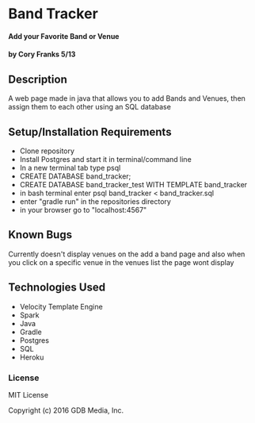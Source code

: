 # Band Tracker

#### Add your Favorite Band or Venue

#### by Cory Franks 5/13
## Description
A web page made in java that allows you to add Bands and Venues, then assign them to each other using an SQL database

## Setup/Installation Requirements

* Clone repository
* Install Postgres and start it in terminal/command line
* In a new terminal tab type psql
* CREATE DATABASE band_tracker;
* CREATE DATABASE  band_tracker_test WITH TEMPLATE band_tracker
* in bash terminal enter psql band_tracker < band_tracker.sql
* enter "gradle run" in the repositories directory
* in your browser go to "localhost:4567"

## Known Bugs
Currently doesn't display venues on the add a band page and also when you click on a specific venue in the venues list the page wont display

## Technologies Used
* Velocity Template Engine
* Spark
* Java
* Gradle
* Postgres
* SQL
* Heroku

### License

MIT License

Copyright (c) 2016 GDB Media, Inc.
